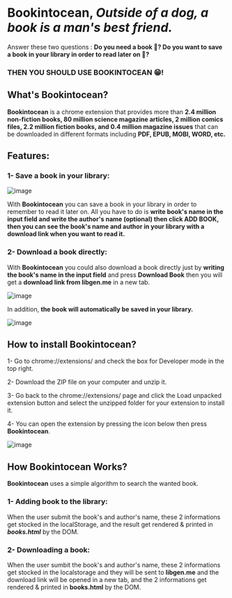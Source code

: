 # Bookintocean, ***Outside of a dog, a book is a man's best friend.***

Answer these two questions :  **Do you need a book 🤔? Do you want to save a book in your library in order to read later on 🤔?**
### THEN YOU SHOULD USE BOOKINTOCEAN 😁!

## What's Bookintocean?
**Bookintocean** is a chrome extension that provides more than **2.4 million non-fiction books, 80 million science magazine articles, 2 million comics files, 2.2 million fiction books, 
and 0.4 million magazine issues** that can be downloaded in different formats including **PDF, EPUB, MOBI, WORD, etc.**

## Features:

### 1- Save a book in your library:
![image](https://user-images.githubusercontent.com/24440328/129356358-e0b46ec4-06f6-4edb-8492-a276d3938eec.png)

With **Bookintocean** you can save a book in your library in order to remember to read it later on. All you have to do is **write book's name in the input field and write the author's name (optional) then click ADD BOOK, then you can see the book's name and author in your library with a download link when you want to read it.**

### 2- Download a book directly:
With **Bookintocean** you could also download a book directly just by **writing the book's name in the input field** and press **Download Book** then you will get a **download link from libgen.me** in a new tab.

![image](https://user-images.githubusercontent.com/24440328/129357513-6b2bf5f5-1075-447b-8d58-ec930da1d12a.png)

In addition, **the book will automatically be saved in your library.**

![image](https://user-images.githubusercontent.com/24440328/129357728-1d154b3c-2a7c-4a80-ac3d-88fe2a23b665.png)

## How to install Bookintocean?
1- Go to chrome://extensions/ and check the box for Developer mode in the top right.

2- Download the ZIP file on your computer and unzip it.

3- Go back to the chrome://extensions/ page and click the Load unpacked extension button and select the unzipped folder for your extension to install it.

4- You can open the extension by pressing the icon below then press **Bookintocean**.

![image](https://user-images.githubusercontent.com/24440328/129359327-444e07de-3de3-4419-bb30-63f7946aa6e4.png)


## How Bookintocean Works?
**Bookintocean** uses a simple algorithm to search the wanted book. 
### 1- Adding book to the library: 
When the user submit the book's and author's name, these 2 informations get stocked in the localStorage, and the result get rendered & printed in ***books.html*** by the DOM.

### 2- Downloading a book:
When the user sumbit the book's and author's name, these 2 informations get stocked in the localstorage and they will be sent to **libgen.me** and the download link will be opened in a new tab, and the 2 informations get rendered & printed in **books.html** by the DOM.


